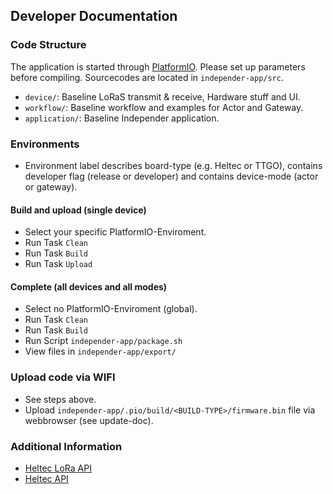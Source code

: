## Developer Documentation

### Code Structure

The application is started through [PlatformIO](https://platformio.org/). Please set up parameters before compiling. Sourcecodes are located in `independer-app/src`.

- `device/`: Baseline LoRaS transmit & receive, Hardware stuff and UI.
- `workflow/`: Baseline workflow and examples for Actor and Gateway.
- `application/`: Baseline Independer application.

### Environments

- Environment label describes board-type (e.g. Heltec or TTGO), contains developer flag (release or developer) and contains device-mode (actor or gateway).

#### Build and upload (single device)

- Select your specific PlatformIO-Enviroment.
- Run Task `Clean`
- Run Task `Build`
- Run Task `Upload`

#### Complete (all devices and all modes)

- Select no PlatformIO-Enviroment (global).
- Run Task `Clean`
- Run Task `Build`
- Run Script `independer-app/package.sh`
- View files in `independer-app/export/`

### Upload code via WIFI

- See steps above.
- Upload ``independer-app/.pio/build/<BUILD-TYPE>/firmware.bin`` file via webbrowser (see update-doc).

### Additional Information

- [Heltec LoRa API](https://github.com/HelTecAutomation/Heltec_ESP32/blob/master/src/lora/API.md)
- [Heltec API](https://github.com/HelTecAutomation/Heltec_ESP32/blob/master/src/oled/API.md)

